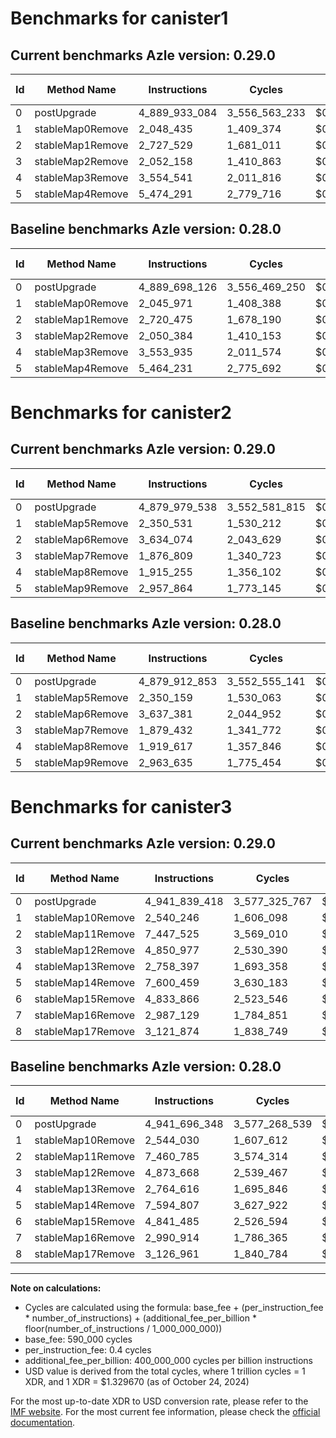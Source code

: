 # Benchmarks for canister1

## Current benchmarks Azle version: 0.29.0

| Id  | Method Name      | Instructions  | Cycles        | USD           | USD/Million Calls | Change                            |
| --- | ---------------- | ------------- | ------------- | ------------- | ----------------- | --------------------------------- |
| 0   | postUpgrade      | 4_889_933_084 | 3_556_563_233 | $0.0047290554 | $4_729.05         | <font color="red">+234_958</font> |
| 1   | stableMap0Remove | 2_048_435     | 1_409_374     | $0.0000018740 | $1.87             | <font color="red">+2_464</font>   |
| 2   | stableMap1Remove | 2_727_529     | 1_681_011     | $0.0000022352 | $2.23             | <font color="red">+7_054</font>   |
| 3   | stableMap2Remove | 2_052_158     | 1_410_863     | $0.0000018760 | $1.87             | <font color="red">+1_774</font>   |
| 4   | stableMap3Remove | 3_554_541     | 2_011_816     | $0.0000026751 | $2.67             | <font color="red">+606</font>     |
| 5   | stableMap4Remove | 5_474_291     | 2_779_716     | $0.0000036961 | $3.69             | <font color="red">+10_060</font>  |

## Baseline benchmarks Azle version: 0.28.0

| Id  | Method Name      | Instructions  | Cycles        | USD           | USD/Million Calls |
| --- | ---------------- | ------------- | ------------- | ------------- | ----------------- |
| 0   | postUpgrade      | 4_889_698_126 | 3_556_469_250 | $0.0047289305 | $4_728.93         |
| 1   | stableMap0Remove | 2_045_971     | 1_408_388     | $0.0000018727 | $1.87             |
| 2   | stableMap1Remove | 2_720_475     | 1_678_190     | $0.0000022314 | $2.23             |
| 3   | stableMap2Remove | 2_050_384     | 1_410_153     | $0.0000018750 | $1.87             |
| 4   | stableMap3Remove | 3_553_935     | 2_011_574     | $0.0000026747 | $2.67             |
| 5   | stableMap4Remove | 5_464_231     | 2_775_692     | $0.0000036908 | $3.69             |

# Benchmarks for canister2

## Current benchmarks Azle version: 0.29.0

| Id  | Method Name      | Instructions  | Cycles        | USD           | USD/Million Calls | Change                            |
| --- | ---------------- | ------------- | ------------- | ------------- | ----------------- | --------------------------------- |
| 0   | postUpgrade      | 4_879_979_538 | 3_552_581_815 | $0.0047237615 | $4_723.76         | <font color="red">+66_685</font>  |
| 1   | stableMap5Remove | 2_350_531     | 1_530_212     | $0.0000020347 | $2.03             | <font color="red">+372</font>     |
| 2   | stableMap6Remove | 3_634_074     | 2_043_629     | $0.0000027174 | $2.71             | <font color="green">-3_307</font> |
| 3   | stableMap7Remove | 1_876_809     | 1_340_723     | $0.0000017827 | $1.78             | <font color="green">-2_623</font> |
| 4   | stableMap8Remove | 1_915_255     | 1_356_102     | $0.0000018032 | $1.80             | <font color="green">-4_362</font> |
| 5   | stableMap9Remove | 2_957_864     | 1_773_145     | $0.0000023577 | $2.35             | <font color="green">-5_771</font> |

## Baseline benchmarks Azle version: 0.28.0

| Id  | Method Name      | Instructions  | Cycles        | USD           | USD/Million Calls |
| --- | ---------------- | ------------- | ------------- | ------------- | ----------------- |
| 0   | postUpgrade      | 4_879_912_853 | 3_552_555_141 | $0.0047237260 | $4_723.72         |
| 1   | stableMap5Remove | 2_350_159     | 1_530_063     | $0.0000020345 | $2.03             |
| 2   | stableMap6Remove | 3_637_381     | 2_044_952     | $0.0000027191 | $2.71             |
| 3   | stableMap7Remove | 1_879_432     | 1_341_772     | $0.0000017841 | $1.78             |
| 4   | stableMap8Remove | 1_919_617     | 1_357_846     | $0.0000018055 | $1.80             |
| 5   | stableMap9Remove | 2_963_635     | 1_775_454     | $0.0000023608 | $2.36             |

# Benchmarks for canister3

## Current benchmarks Azle version: 0.29.0

| Id  | Method Name       | Instructions  | Cycles        | USD           | USD/Million Calls | Change                             |
| --- | ----------------- | ------------- | ------------- | ------------- | ----------------- | ---------------------------------- |
| 0   | postUpgrade       | 4_941_839_418 | 3_577_325_767 | $0.0047566628 | $4_756.66         | <font color="red">+143_070</font>  |
| 1   | stableMap10Remove | 2_540_246     | 1_606_098     | $0.0000021356 | $2.13             | <font color="green">-3_784</font>  |
| 2   | stableMap11Remove | 7_447_525     | 3_569_010     | $0.0000047456 | $4.74             | <font color="green">-13_260</font> |
| 3   | stableMap12Remove | 4_850_977     | 2_530_390     | $0.0000033646 | $3.36             | <font color="green">-22_691</font> |
| 4   | stableMap13Remove | 2_758_397     | 1_693_358     | $0.0000022516 | $2.25             | <font color="green">-6_219</font>  |
| 5   | stableMap14Remove | 7_600_459     | 3_630_183     | $0.0000048269 | $4.82             | <font color="red">+5_652</font>    |
| 6   | stableMap15Remove | 4_833_866     | 2_523_546     | $0.0000033555 | $3.35             | <font color="green">-7_619</font>  |
| 7   | stableMap16Remove | 2_987_129     | 1_784_851     | $0.0000023733 | $2.37             | <font color="green">-3_785</font>  |
| 8   | stableMap17Remove | 3_121_874     | 1_838_749     | $0.0000024449 | $2.44             | <font color="green">-5_087</font>  |

## Baseline benchmarks Azle version: 0.28.0

| Id  | Method Name       | Instructions  | Cycles        | USD           | USD/Million Calls |
| --- | ----------------- | ------------- | ------------- | ------------- | ----------------- |
| 0   | postUpgrade       | 4_941_696_348 | 3_577_268_539 | $0.0047565867 | $4_756.58         |
| 1   | stableMap10Remove | 2_544_030     | 1_607_612     | $0.0000021376 | $2.13             |
| 2   | stableMap11Remove | 7_460_785     | 3_574_314     | $0.0000047527 | $4.75             |
| 3   | stableMap12Remove | 4_873_668     | 2_539_467     | $0.0000033767 | $3.37             |
| 4   | stableMap13Remove | 2_764_616     | 1_695_846     | $0.0000022549 | $2.25             |
| 5   | stableMap14Remove | 7_594_807     | 3_627_922     | $0.0000048239 | $4.82             |
| 6   | stableMap15Remove | 4_841_485     | 2_526_594     | $0.0000033595 | $3.35             |
| 7   | stableMap16Remove | 2_990_914     | 1_786_365     | $0.0000023753 | $2.37             |
| 8   | stableMap17Remove | 3_126_961     | 1_840_784     | $0.0000024476 | $2.44             |

---

**Note on calculations:**

- Cycles are calculated using the formula: base_fee + (per_instruction_fee \* number_of_instructions) + (additional_fee_per_billion \* floor(number_of_instructions / 1_000_000_000))
- base_fee: 590_000 cycles
- per_instruction_fee: 0.4 cycles
- additional_fee_per_billion: 400_000_000 cycles per billion instructions
- USD value is derived from the total cycles, where 1 trillion cycles = 1 XDR, and 1 XDR = $1.329670 (as of October 24, 2024)

For the most up-to-date XDR to USD conversion rate, please refer to the [IMF website](https://www.imf.org/external/np/fin/data/rms_sdrv.aspx).
For the most current fee information, please check the [official documentation](https://internetcomputer.org/docs/current/developer-docs/gas-cost#execution).
